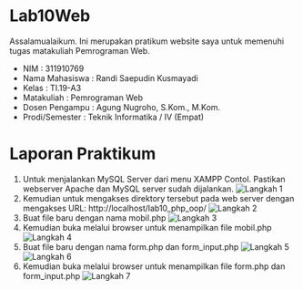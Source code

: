 # Lab10Web
Assalamualaikum. Ini merupakan pratikum website saya untuk memenuhi tugas matakuliah Pemrograman Web.
- NIM : 311910769
- Nama Mahasiswa : Randi Saepudin Kusmayadi
- Kelas : TI.19-A3
- Matakuliah : Pemrograman Web
- Dosen Pengampu : Agung Nugroho, S.Kom., M.Kom.
- Prodi/Semester : Teknik Informatika / IV (Empat)

# Laporan Praktikum
1. Untuk menjalankan MySQL Server dari menu XAMPP Contol. Pastikan webserver Apache dan MySQL server sudah dijalankan.
   ![Langkah 1](https://user-images.githubusercontent.com/59683573/120444670-088d3900-c3b2-11eb-834f-658534fd5d72.png)
2. Kemudian untuk mengakses direktory tersebut pada web server dengan mengakses URL: http://localhost/lab10_php_oop/
   ![Langkah 2](https://user-images.githubusercontent.com/59683573/120444759-222e8080-c3b2-11eb-8f57-2bfcbd1346fa.png)
3. Buat file baru dengan nama mobil.php
   ![Langkah 3](https://user-images.githubusercontent.com/59683573/120445435-cdd7d080-c3b2-11eb-8539-cbeb7768751f.png)
4. Kemudian buka melalui browser untuk menampilkan file mobil.php
   ![Langkah 4](https://user-images.githubusercontent.com/59683573/120445503-df20dd00-c3b2-11eb-9d5f-7798a81f351f.png)
5. Buat file baru dengan nama form.php dan form_input.php
   ![Langkah 5](https://user-images.githubusercontent.com/59683573/120445597-f65fca80-c3b2-11eb-9d72-c3711e83c908.png)
   ![Langkah 6](https://user-images.githubusercontent.com/59683573/120445653-07104080-c3b3-11eb-9220-80cf2f60f516.png)
6. Kemudian buka melalui browser untuk menampilkan file form.php dan form_input.php
   ![Langkah 7](https://user-images.githubusercontent.com/59683573/120445741-1ee7c480-c3b3-11eb-984f-e18cd76d4920.png)
